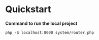 # Quickstart

**Command to run the local project**

```
php -S localhost:8000 system/router.php
```
